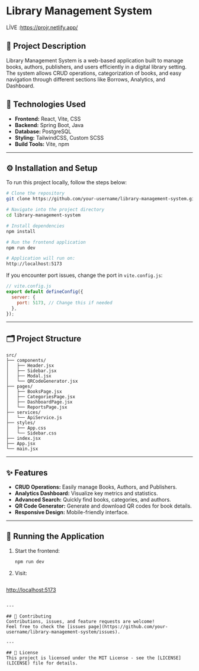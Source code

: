 # Library Management System


LİVE :https://projr.netlify.app/
## 📌 Project Description

Library Management System is a web-based application built to manage books, authors, publishers, and users efficiently in a digital library setting. The system allows CRUD operations, categorization of books, and easy navigation through different sections like Borrows, Analytics, and Dashboard.

## 🚀 Technologies Used

* **Frontend:** React, Vite, CSS 
* **Backend:** Spring Boot, Java
* **Database:** PostgreSQL
* **Styling:** TailwindCSS, Custom SCSS
* **Build Tools:** Vite, npm

---

## ⚙️ Installation and Setup

To run this project locally, follow the steps below:

```bash
# Clone the repository
git clone https://github.com/your-username/library-management-system.git

# Navigate into the project directory
cd library-management-system

# Install dependencies
npm install

# Run the frontend application
npm run dev

# Application will run on:
http://localhost:5173
```

If you encounter port issues, change the port in `vite.config.js`:

```js
// vite.config.js
export default defineConfig({
  server: {
    port: 5173, // Change this if needed
  },
});
```

---

## 🗂️ Project Structure

```
src/
├── components/
│   ├── Header.jsx
│   ├── Sidebar.jsx
│   ├── Modal.jsx
│   └── QRCodeGenerator.jsx
├── pages/
│   ├── BooksPage.jsx
│   ├── CategoriesPage.jsx
│   ├── DashboardPage.jsx
│   └── ReportsPage.jsx
├── services/
│   └── ApiService.js
├── styles/
│   ├── App.css
│   └── Sidebar.css
├── index.jsx
├── App.jsx
└── main.jsx
```

---

## ✨ Features

* **CRUD Operations:** Easily manage Books, Authors, and Publishers.
* **Analytics Dashboard:** Visualize key metrics and statistics.
* **Advanced Search:** Quickly find books, categories, and authors.
* **QR Code Generator:** Generate and download QR codes for book details.
* **Responsive Design:** Mobile-friendly interface.

---

## 🚀 Running the Application

1. Start the frontend:

   ```bash
   npm run dev
   ```

2. Visit:

   ```
   ```

[http://localhost:5173](http://localhost:5173)

```

---

## 🤝 Contributing
Contributions, issues, and feature requests are welcome!
Feel free to check the [issues page](https://github.com/your-username/library-management-system/issues).

---

## 📝 License
This project is licensed under the MIT License - see the [LICENSE](LICENSE) file for details.

```
